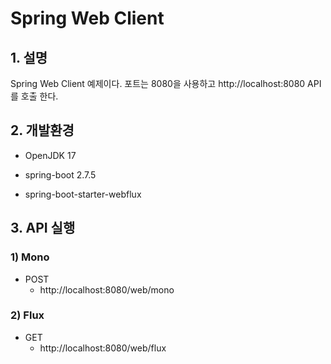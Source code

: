 # Spring Web Client

## 1. 설명
Spring Web Client 예제이다. 포트는 8080을 사용하고 http://localhost:8080 API를 호출 한다.

## 2. 개발환경

* OpenJDK 17

* spring-boot 2.7.5

* spring-boot-starter-webflux

## 3. API 실행

### 1) Mono

* POST
  - http://localhost:8080/web/mono

### 2) Flux

* GET
  - http://localhost:8080/web/flux
